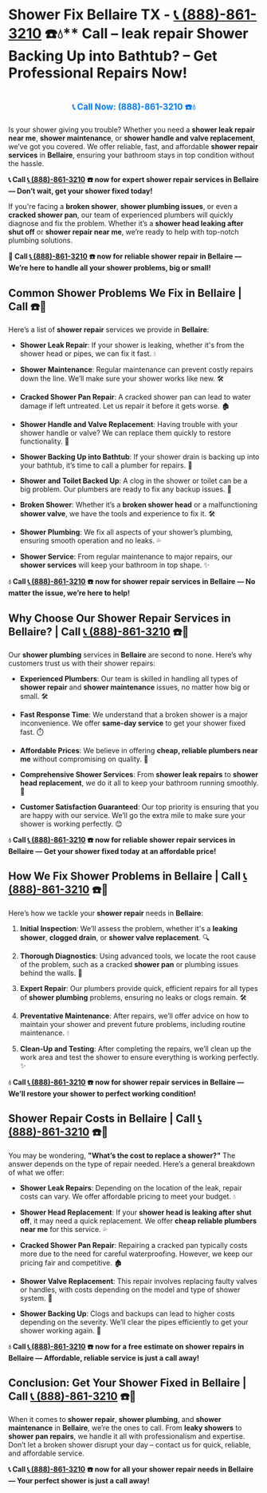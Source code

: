 # Shower Fix Bellaire TX - [📞 (888)-861-3210](https://plumbing-texas-3210.netlify.app) ☎️💧** Call – leak repair Shower Backing Up into Bathtub? – Get Professional Repairs Now!
# 

<p align="center" style="font-size: 1.2em; font-weight: bold; margin: 20px 0;">
  <a href="https://plumbing-texas-3210.netlify.app" target="_blank" style="color: #007BFF; text-decoration: none;">📞 Call Now: (888)-861-3210 ☎️💧</a>
</p>

Is your shower giving you trouble? Whether you need a **shower leak repair near me**, **shower maintenance**, or **shower handle and valve replacement**, we’ve got you covered. We offer reliable, fast, and affordable **shower repair services** in **Bellaire**, ensuring your bathroom stays in top condition without the hassle.

**📞 Call [📞 (888)-861-3210](https://plumbing-texas-3210.netlify.app) ☎️ now for expert shower repair services in Bellaire — Don’t wait, get your shower fixed today!**

If you're facing a **broken shower**, **shower plumbing issues**, or even a **cracked shower pan**, our team of experienced plumbers will quickly diagnose and fix the problem. Whether it’s a **shower head leaking after shut off** or **shower repair near me**, we’re ready to help with top-notch plumbing solutions.

**🚨 Call [📞 (888)-861-3210](https://plumbing-texas-3210.netlify.app) ☎️ now for **reliable shower repair** in Bellaire — We’re here to handle all your shower problems, big or small!**

## **Common Shower Problems We Fix in Bellaire | Call  ☎️🔧**

Here’s a list of **shower repair** services we provide in **Bellaire**:

- **Shower Leak Repair**: If your shower is leaking, whether it's from the shower head or pipes, we can fix it fast. 💧

- **Shower Maintenance**: Regular maintenance can prevent costly repairs down the line. We’ll make sure your shower works like new. 🛠️

- **Cracked Shower Pan Repair**: A cracked shower pan can lead to water damage if left untreated. Let us repair it before it gets worse. 🏚️

- **Shower Handle and Valve Replacement**: Having trouble with your shower handle or valve? We can replace them quickly to restore functionality. 🔧

- **Shower Backing Up into Bathtub**: If your shower drain is backing up into your bathtub, it’s time to call a plumber for repairs. 🚿

- **Shower and Toilet Backed Up**: A clog in the shower or toilet can be a big problem. Our plumbers are ready to fix any backup issues. 🚽

- **Broken Shower**: Whether it’s a **broken shower head** or a malfunctioning **shower valve**, we have the tools and experience to fix it. 🛠️

- **Shower Plumbing**: We fix all aspects of your shower’s plumbing, ensuring smooth operation and no leaks. 💦

- **Shower Service**: From regular maintenance to major repairs, our **shower services** will keep your bathroom in top shape. ✨

**💧 Call [📞 (888)-861-3210](https://plumbing-texas-3210.netlify.app) ☎️ now for **shower repair** services in Bellaire — No matter the issue, we’re here to help!**

## **Why Choose Our Shower Repair Services in Bellaire? | Call [📞 (888)-861-3210](https://plumbing-texas-3210.netlify.app) ☎️🔧**

Our **shower plumbing** services in **Bellaire** are second to none. Here’s why customers trust us with their shower repairs:

- **Experienced Plumbers**: Our team is skilled in handling all types of **shower repair** and **shower maintenance** issues, no matter how big or small. 🛠️

- **Fast Response Time**: We understand that a broken shower is a major inconvenience. We offer **same-day service** to get your shower fixed fast. ⏱️

- **Affordable Prices**: We believe in offering **cheap, reliable plumbers near me** without compromising on quality. 💸

- **Comprehensive Shower Services**: From **shower leak repairs** to **shower head replacement**, we do it all to keep your bathroom running smoothly. 🔧

- **Customer Satisfaction Guaranteed**: Our top priority is ensuring that you are happy with our service. We’ll go the extra mile to make sure your shower is working perfectly. 😊

**💧 Call [📞 (888)-861-3210](https://plumbing-texas-3210.netlify.app) ☎️ now for reliable **shower repair** services in Bellaire — Get your shower fixed today at an affordable price!**

## **How We Fix Shower Problems in Bellaire | Call [📞 (888)-861-3210](https://plumbing-texas-3210.netlify.app) ☎️🔧**

Here’s how we tackle your **shower repair** needs in **Bellaire**:

1. **Initial Inspection**: We’ll assess the problem, whether it's a **leaking shower**, **clogged drain**, or **shower valve replacement**. 🔍

2. **Thorough Diagnostics**: Using advanced tools, we locate the root cause of the problem, such as a cracked **shower pan** or plumbing issues behind the walls. 🧪

3. **Expert Repair**: Our plumbers provide quick, efficient repairs for all types of **shower plumbing** problems, ensuring no leaks or clogs remain. 🛠️

4. **Preventative Maintenance**: After repairs, we’ll offer advice on how to maintain your shower and prevent future problems, including routine maintenance. 💧

5. **Clean-Up and Testing**: After completing the repairs, we’ll clean up the work area and test the shower to ensure everything is working perfectly. ✨

**💧 Call [📞 (888)-861-3210](https://plumbing-texas-3210.netlify.app) ☎️ now for **shower repair** services in Bellaire — We’ll restore your shower to perfect working condition!**

## **Shower Repair Costs in Bellaire | Call [📞 (888)-861-3210](https://plumbing-texas-3210.netlify.app) ☎️💸**

You may be wondering, **"What’s the cost to replace a shower?"** The answer depends on the type of repair needed. Here’s a general breakdown of what we offer:

- **Shower Leak Repairs**: Depending on the location of the leak, repair costs can vary. We offer affordable pricing to meet your budget. 💧

- **Shower Head Replacement**: If your **shower head is leaking after shut off**, it may need a quick replacement. We offer **cheap reliable plumbers near me** for this service. 💦

- **Cracked Shower Pan Repair**: Repairing a cracked pan typically costs more due to the need for careful waterproofing. However, we keep our pricing fair and competitive. 🏚️

- **Shower Valve Replacement**: This repair involves replacing faulty valves or handles, with costs depending on the model and type of shower system. 🔧

- **Shower Backing Up**: Clogs and backups can lead to higher costs depending on the severity. We’ll clear the pipes efficiently to get your shower working again. 🚿

**💧 Call [📞 (888)-861-3210](https://plumbing-texas-3210.netlify.app) ☎️ now for a free estimate on **shower repairs** in Bellaire — Affordable, reliable service is just a call away!**

## **Conclusion: Get Your Shower Fixed in Bellaire | Call [📞 (888)-861-3210](https://plumbing-texas-3210.netlify.app) ☎️🚿**

When it comes to **shower repair**, **shower plumbing**, and **shower maintenance** in **Bellaire**, we’re the ones to call. From **leaky showers** to **shower pan repairs**, we handle it all with professionalism and expertise. Don’t let a broken shower disrupt your day – contact us for quick, reliable, and affordable service.

**📞 Call [📞 (888)-861-3210](https://plumbing-texas-3210.netlify.app) ☎️ now for all your **shower repair** needs in Bellaire — Your perfect shower is just a call away!**
